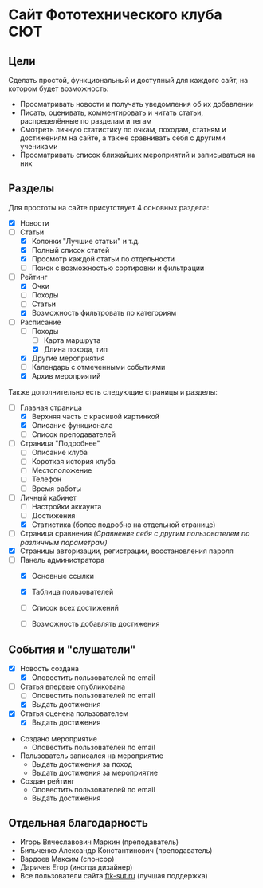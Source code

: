 # Сайт Фототехнического клуба СЮТ

## Цели

Сделать простой, функциональный и доступный для каждого сайт, на котором будет возможность:

- Просматривать новости и получать уведомления об их добавлении
- Писать, оценивать, комментировать и читать статьи, распределённые по разделам и тегам
- Смотреть личную статистику по очкам, походам, статьям и достижениям на сайте, а также сравнивать себя с другими
  учениками
- Просматривать список ближайших мероприятий и записываться на них

## Разделы

Для простоты на сайте присутствует 4 основных раздела:
- [x] Новости
- [ ] Статьи
    - [x] Колонки "Лучшие статьи" и т.д.
    - [x] Полный список статей
    - [x] Просмотр каждой статьи по отдельности
    - [ ] Поиск с возможностью сортировки и фильтрации
- [ ] Рейтинг
    - [x] Очки
    - [ ] Походы
    - [ ] Статьи
    - [x] Возможность фильтровать по категориям
- [ ] Расписание
    - [ ] Походы
        - [ ] Карта маршрута
        - [x] Длина похода, тип
    - [x] Другие мероприятия
    - [ ] Календарь с отмеченными событиями
    - [x] Архив мероприятий

Также дополнительно есть следующие страницы и разделы:
- [ ] Главная страница
    - [x]  Верхняя часть с красивой картинкой
    - [x] Описание функционала
    - [ ] Список преподавателей
- [ ] Страница "Подробнее"
    - [ ] Описание клуба
    - [ ] Короткая история клуба
    - [ ] Местоположение
    - [ ] Телефон
    - [ ] Время работы
- [ ] Личный кабинет
    - [ ] Настройки аккаунта
    - [ ] Достижения
    - [x] Статистика (более подробно на отдельной странице)
- [ ] Страница сравнения _(Сравнение себя с другим пользователем по различным параметрам)_
- [x] Страницы авторизации, регистрации, восстановления пароля
- [ ] Панель администратора
    - [x] Основные ссылки
    - [x] Таблица пользователей
    - [ ] Список всех достижений
    - [ ] Возможность добавлять достижения
    

## События и "слушатели"
- [x] Новость создана
    - [x] Оповестить пользователей по email
- [ ] Статья впервые опубликована
    - [ ] Оповестить пользователей по email
    - [x] Выдать достижения
- [x] Статья оценена пользователем
    - [x] Выдать достижения
- Создано мероприятие
    - Оповестить пользователей по email
- Пользователь записался на мероприятие
    - Выдать достижения за поход
    - Выдать достижения за мероприятие
- Создан рейтинг
    - Оповестить пользователей по email
    - Выдать достижения


## Отдельная благодарность
- Игорь Вячеславович Маркин (преподаватель)
- Бильченко Александр Константинович (преподаватель)
- Вардоев Максим (спонсор)
- Даричев Егор (иногда дизайнер)
- Все пользователи сайта <a href="https://ftk-sut.ru">ftk-sut.ru</a> (лучшая поддержка)
